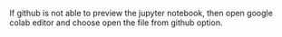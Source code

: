 If github is not able to preview the jupyter notebook, then open google colab editor and choose open the file from github option.
